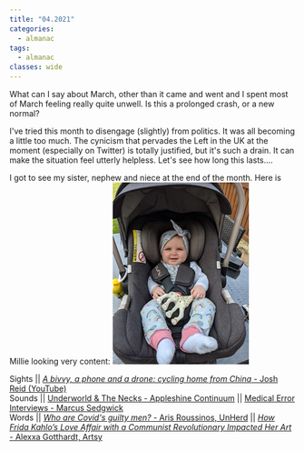 ```yaml
---
title: "04.2021"
categories:
  - almanac
tags:
  - almanac
classes: wide
---
```


What can I say about March, other than it came and went and I spent most of March feeling really quite unwell. Is this a prolonged crash, or a new normal?

I've tried this month to disengage (slightly) from politics. It was all becoming a little too much. The cynicism that pervades the Left in the UK at the moment (especially on Twitter) is totally justified, but it's such a drain. It can make the situation feel utterly helpless. Let's see how long this lasts....

I got to see my sister, nephew and niece at the end of the month. Here is Millie looking very content:
![Millie](/assets/images/millie.jpg "Millie")

Sights || [_A bivvy, a phone and a drone: cycling home from China_ - Josh Reid (YouTube)](https://www.youtube.com/watch?v=Mmdxs_0yYwc)    
Sounds || [Underworld & The Necks - Appleshine Continuum](https://open.spotify.com/album/0wIOm85glyEHq9UchgXvgJ?si=ywsxMI5aRNudCi75wS1OPA) || [Medical Error Interviews - Marcus Sedgwick](https://medicalerrorinterviews.podbean.com/e/marcus-sedgewick-author-of-all-in-your-head-what-happens-when-your-doctor-doesn-t-believe-you/)  
Words || [_Who are Covid's guilty men?_ - Aris Roussinos, UnHerd](https://unherd.com/2021/01/who-are-covids-guilty-men/) || [_How Frida Kahlo’s Love Affair with a Communist Revolutionary Impacted Her Art_ -  Alexxa Gotthardt, Artsy](https://www.artsy.net/article/artsy-editorial-frida-kahlos-love-affair-communist-revolutionary-impacted-art)  
